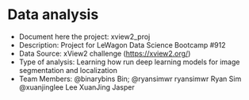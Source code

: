 # Data analysis
- Document here the project: xview2_proj
- Description: Project for LeWagon Data Science Bootcamp #912
- Data Source: xView2 challenge (https://xview2.org/)
- Type of analysis: Learning how run deep learning models for image segmentation and localization
- Team Members: @binarybins Bin; @ryansimwr ryansimwr Ryan Sim @xuanjinglee Lee XuanJing Jasper


